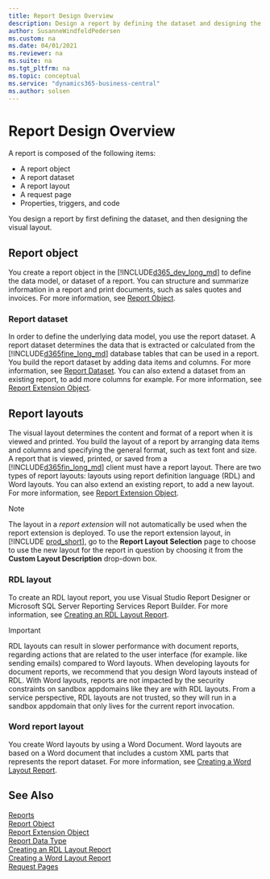 ```yaml
---
title: Report Design Overview
description: Design a report by defining the dataset and designing the layout. Report object is composed of dataset, layout, request page, properties, triggers and code.
author: SusanneWindfeldPedersen
ms.custom: na
ms.date: 04/01/2021
ms.reviewer: na
ms.suite: na
ms.tgt_pltfrm: na
ms.topic: conceptual
ms.service: "dynamics365-business-central"
ms.author: solsen
---
```


# Report Design Overview

A report is composed of the following items:  

- A report object
- A report dataset
- A report layout
- A request page
- Properties, triggers, and code 

You design a report by first defining the dataset, and then designing the visual layout.  

## Report object  

You create a report object in the [!INCLUDE[d365_dev_long_md](includes/d365_dev_long_md.md)] to define the data model, or dataset of a report. You can structure and summarize information in a report and print documents, such as sales quotes and invoices. For more information, see [Report Object](devenv-report-object.md).  

### Report dataset

In order to define the underlying data model, you use the report dataset. A report dataset determines the data that is extracted or calculated from the [!INCLUDE[d365fine_long_md](includes/d365fin_long_md.md)] database tables that can be used in a report. You build the report dataset by adding data items and columns. For more information, see [Report Dataset](devenv-report-dataset.md). You can also extend a dataset from an existing report, to add more columns for example. For more information, see [Report Extension Object](devenv-report-ext-object.md).


## Report layouts  

The visual layout determines the content and format of a report when it is viewed and printed. You build the layout of a report by arranging data items and columns and specifying the general format, such as text font and size. A report that is viewed, printed, or saved from a [!INCLUDE[d365fin_long_md](includes/d365fin_long_md.md)] client must have a report layout. There are two types of report layouts: layouts using report definition language (RDL) and Word layouts. You can also extend an existing report, to add a new layout. For more information, see [Report Extension Object](devenv-report-ext-object.md).

> [!NOTE]  
> The layout in a *report extension* will not automatically be used when the report extension is deployed. To use the report extension layout, in [!INCLUDE [prod_short](../includes/prod_short.md)], go to the **Report Layout Selection** page to choose to use the new layout for the report in question by choosing it from the **Custom Layout Description** drop-down box.


### RDL layout 

To create an RDL layout report, you use Visual Studio Report Designer or Microsoft SQL Server Reporting Services Report Builder. For more information, see [Creating an RDL Layout Report](devenv-howto-rdl-report-layout.md).

> [!IMPORTANT]
> RDL layouts can result in slower performance with document reports, regarding actions that are  related to the user interface (for example. like sending emails) compared to Word layouts. When developing layouts for document reports, we recommend that you design Word layouts instead of RDL. With Word layouts, reports are not impacted by the security constraints on sandbox appdomains like they are with RDL layouts. From a service perspective, RDL layouts are not trusted, so they will run in a sandbox appdomain that only lives for the current report invocation.  

### Word report layout

You create Word layouts by using a Word Document. Word layouts are based on a Word document that includes a custom XML parts that represents the report dataset. For more information, see [Creating a Word Layout Report](devenv-howto-report-layout.md).  


## See Also  

[Reports](devenv-reports.md)  
[Report Object](devenv-report-object.md)  
[Report Extension Object](devenv-report-ext-object.md)  
[Report Data Type](datatypes/devenv-report-data-type.md)  
[Creating an RDL Layout Report](devenv-howto-rdl-report-layout.md)  
[Creating a Word Layout Report](devenv-howto-report-layout.md)  
[Request Pages](devenv-request-pages.md)